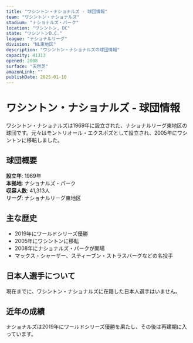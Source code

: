 ```yaml
---
title: "ワシントン・ナショナルズ - 球団情報"
team: "ワシントン・ナショナルズ"
stadium: "ナショナルズ・パーク"
location: "ワシントン, DC"
state: "ワシントンD.C."
league: "ナショナルリーグ"
division: "NL東地区"
description: "ワシントン・ナショナルズの球団情報"
capacity: 41313
opened: 2008
surface: "天然芝"
amazonLink: ""
publishDate: 2025-01-10
---
```


# ワシントン・ナショナルズ - 球団情報

ワシントン・ナショナルズは1969年に設立された、ナショナルリーグ東地区の球団です。元々はモントリオール・エクスポズとして設立され、2005年にワシントンに移転しました。

## 球団概要

**設立年**: 1969年  
**本拠地**: ナショナルズ・パーク  
**収容人数**: 41,313人  
**リーグ**: ナショナルリーグ東地区  

## 主な歴史

- 2019年にワールドシリーズ優勝
- 2005年にワシントンに移転
- 2008年にナショナルズ・パークが開場
- マックス・シャーザー、スティーブン・ストラスバーグなどの名投手

## 日本人選手について

現在までに、ワシントン・ナショナルズに在籍した日本人選手はいません。

## 近年の成績

ナショナルズは2019年にワールドシリーズ優勝を果たし、その後は再建期に入っています。